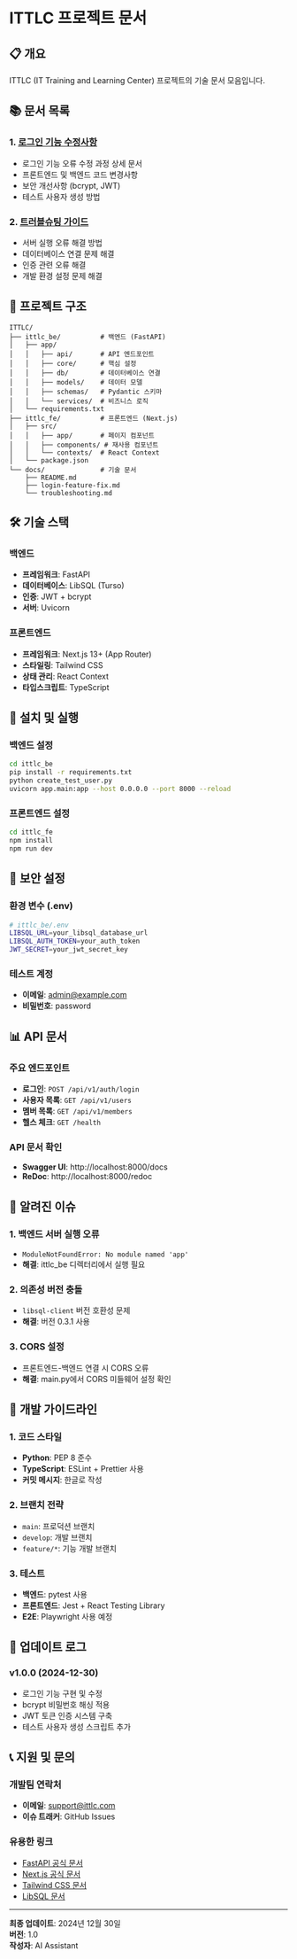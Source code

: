 # ITTLC 프로젝트 문서

## 📋 개요
ITTLC (IT Training and Learning Center) 프로젝트의 기술 문서 모음입니다.

## 📚 문서 목록

### 1. [로그인 기능 수정사항](./login-feature-fix.md)
- 로그인 기능 오류 수정 과정 상세 문서
- 프론트엔드 및 백엔드 코드 변경사항
- 보안 개선사항 (bcrypt, JWT)
- 테스트 사용자 생성 방법

### 2. [트러블슈팅 가이드](./troubleshooting.md)
- 서버 실행 오류 해결 방법
- 데이터베이스 연결 문제 해결
- 인증 관련 오류 해결
- 개발 환경 설정 문제 해결

## 🚀 프로젝트 구조

```
ITTLC/
├── ittlc_be/          # 백엔드 (FastAPI)
│   ├── app/
│   │   ├── api/       # API 엔드포인트
│   │   ├── core/      # 핵심 설정
│   │   ├── db/        # 데이터베이스 연결
│   │   ├── models/    # 데이터 모델
│   │   ├── schemas/   # Pydantic 스키마
│   │   └── services/  # 비즈니스 로직
│   └── requirements.txt
├── ittlc_fe/          # 프론트엔드 (Next.js)
│   ├── src/
│   │   ├── app/       # 페이지 컴포넌트
│   │   ├── components/ # 재사용 컴포넌트
│   │   └── contexts/  # React Context
│   └── package.json
└── docs/              # 기술 문서
    ├── README.md
    ├── login-feature-fix.md
    └── troubleshooting.md
```

## 🛠️ 기술 스택

### 백엔드
- **프레임워크**: FastAPI
- **데이터베이스**: LibSQL (Turso)
- **인증**: JWT + bcrypt
- **서버**: Uvicorn

### 프론트엔드
- **프레임워크**: Next.js 13+ (App Router)
- **스타일링**: Tailwind CSS
- **상태 관리**: React Context
- **타입스크립트**: TypeScript

## 🔧 설치 및 실행

### 백엔드 설정
```bash
cd ittlc_be
pip install -r requirements.txt
python create_test_user.py
uvicorn app.main:app --host 0.0.0.0 --port 8000 --reload
```

### 프론트엔드 설정
```bash
cd ittlc_fe
npm install
npm run dev
```

## 🔐 보안 설정

### 환경 변수 (.env)
```bash
# ittlc_be/.env
LIBSQL_URL=your_libsql_database_url
LIBSQL_AUTH_TOKEN=your_auth_token
JWT_SECRET=your_jwt_secret_key
```

### 테스트 계정
- **이메일**: admin@example.com
- **비밀번호**: password

## 📊 API 문서

### 주요 엔드포인트
- **로그인**: `POST /api/v1/auth/login`
- **사용자 목록**: `GET /api/v1/users`
- **멤버 목록**: `GET /api/v1/members`
- **헬스 체크**: `GET /health`

### API 문서 확인
- **Swagger UI**: http://localhost:8000/docs
- **ReDoc**: http://localhost:8000/redoc

## 🐛 알려진 이슈

### 1. 백엔드 서버 실행 오류
- `ModuleNotFoundError: No module named 'app'`
- **해결**: ittlc_be 디렉터리에서 실행 필요

### 2. 의존성 버전 충돌
- `libsql-client` 버전 호환성 문제
- **해결**: 버전 0.3.1 사용

### 3. CORS 설정
- 프론트엔드-백엔드 연결 시 CORS 오류
- **해결**: main.py에서 CORS 미들웨어 설정 확인

## 📝 개발 가이드라인

### 1. 코드 스타일
- **Python**: PEP 8 준수
- **TypeScript**: ESLint + Prettier 사용
- **커밋 메시지**: 한글로 작성

### 2. 브랜치 전략
- `main`: 프로덕션 브랜치
- `develop`: 개발 브랜치
- `feature/*`: 기능 개발 브랜치

### 3. 테스트
- **백엔드**: pytest 사용
- **프론트엔드**: Jest + React Testing Library
- **E2E**: Playwright 사용 예정

## 🔄 업데이트 로그

### v1.0.0 (2024-12-30)
- 로그인 기능 구현 및 수정
- bcrypt 비밀번호 해싱 적용
- JWT 토큰 인증 시스템 구축
- 테스트 사용자 생성 스크립트 추가

## 📞 지원 및 문의

### 개발팀 연락처
- **이메일**: support@ittlc.com
- **이슈 트래커**: GitHub Issues

### 유용한 링크
- [FastAPI 공식 문서](https://fastapi.tiangolo.com/)
- [Next.js 공식 문서](https://nextjs.org/docs)
- [Tailwind CSS 문서](https://tailwindcss.com/docs)
- [LibSQL 문서](https://docs.turso.tech/)

---

**최종 업데이트**: 2024년 12월 30일  
**버전**: 1.0  
**작성자**: AI Assistant 